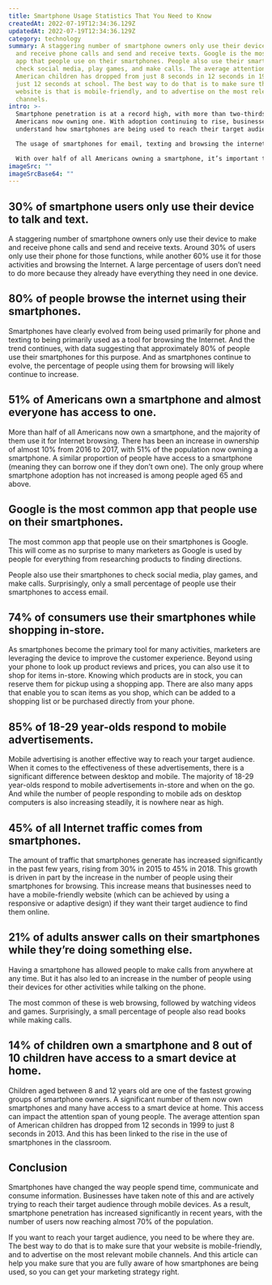 ```yaml
---
title: Smartphone Usage Statistics That You Need to Know
createdAt: 2022-07-19T12:34:36.129Z
updatedAt: 2022-07-19T12:34:36.129Z
category: technology
summary: A staggering number of smartphone owners only use their device to make
  and receive phone calls and send and receive texts. Google is the most common
  app that people use on their smartphones. People also use their smartphones to
  check social media, play games, and make calls. The average attention span of
  American children has dropped from just 8 seconds in 12 seconds in 1999 to
  just 12 seconds at school. The best way to do that is to make sure that your
  website is that is mobile-friendly, and to advertise on the most relevant
  channels.
intro: >-
  Smartphone penetration is at a record high, with more than two-thirds of
  Americans now owning one. With adoption continuing to rise, businesses need to
  understand how smartphones are being used to reach their target audience. 

  The usage of smartphones for email, texting and browsing the internet has declined slightly in recent years. But there has been a significant uptick in the number of people using their phones for uber-personal activities like taking selfies and streaming music.

  With over half of all Americans owning a smartphone, it’s important that you are aware of the latest trends with regards to usage. This article will outline some useful stats about smartphone usage so that you can plan your marketing strategy accordingly.
imageSrc: ""
imageSrcBase64: ""
---
```


## 30% of smartphone users only use their device to talk and text.

A staggering number of smartphone owners only use their device to make and receive phone calls and send and receive texts. Around 30% of users only use their phone for those functions, while another 60% use it for those activities and browsing the Internet.
A large percentage of users don’t need to do more because they already have everything they need in one device.

## 80% of people browse the internet using their smartphones.

Smartphones have clearly evolved from being used primarily for phone and texting to being primarily used as a tool for browsing the Internet. And the trend continues, with data suggesting that approximately 80% of people use their smartphones for this purpose.
And as smartphones continue to evolve, the percentage of people using them for browsing will likely continue to increase.

## 51% of Americans own a smartphone and almost everyone has access to one.

More than half of all Americans now own a smartphone, and the majority of them use it for Internet browsing. There has been an increase in ownership of almost 10% from 2016 to 2017, with 51% of the population now owning a smartphone.
A similar proportion of people have access to a smartphone (meaning they can borrow one if they don’t own one). The only group where smartphone adoption has not increased is among people aged 65 and above.

## Google is the most common app that people use on their smartphones.

The most common app that people use on their smartphones is Google. This will come as no surprise to many marketers as Google is used by people for everything from researching products to finding directions.

People also use their smartphones to check social media, play games, and make calls. Surprisingly, only a small percentage of people use their smartphones to access email.

## 74% of consumers use their smartphones while shopping in-store.

As smartphones become the primary tool for many activities, marketers are leveraging the device to improve the customer experience.
Beyond using your phone to look up product reviews and prices, you can also use it to shop for items in-store. Knowing which products are in stock, you can reserve them for pickup using a shopping app.
There are also many apps that enable you to scan items as you shop, which can be added to a shopping list or be purchased directly from your phone.

## 85% of 18-29 year-olds respond to mobile advertisements.

Mobile advertising is another effective way to reach your target audience.
When it comes to the effectiveness of these advertisements, there is a significant difference between desktop and mobile.
The majority of 18-29 year-olds respond to mobile advertisements in-store and when on the go.
And while the number of people responding to mobile ads on desktop computers is also increasing steadily, it is nowhere near as high.

## 45% of all Internet traffic comes from smartphones.

The amount of traffic that smartphones generate has increased significantly in the past few years, rising from 30% in 2015 to 45% in 2018. This growth is driven in part by the increase in the number of people using their smartphones for browsing.
This increase means that businesses need to have a mobile-friendly website (which can be achieved by using a responsive or adaptive design) if they want their target audience to find them online.

## 21% of adults answer calls on their smartphones while they’re doing something else.

Having a smartphone has allowed people to make calls from anywhere at any time. But it has also led to an increase in the number of people using their devices for other activities while talking on the phone.

The most common of these is web browsing, followed by watching videos and games. Surprisingly, a small percentage of people also read books while making calls.

## 14% of children own a smartphone and 8 out of 10 children have access to a smart device at home.

Children aged between 8 and 12 years old are one of the fastest growing groups of smartphone owners. A significant number of them now own smartphones and many have access to a smart device at home.
This access can impact the attention span of young people. The average attention span of American children has dropped from 12 seconds in 1999 to just 8 seconds in 2013. And this has been linked to the rise in the use of smartphones in the classroom.

## Conclusion

Smartphones have changed the way people spend time, communicate and consume information. Businesses have taken note of this and are actively trying to reach their target audience through mobile devices. As a result, smartphone penetration has increased significantly in recent years, with the number of users now reaching almost 70% of the population.

If you want to reach your target audience, you need to be where they are. The best way to do that is to make sure that your website is mobile-friendly, and to advertise on the most relevant mobile channels. And this article can help you make sure that you are fully aware of how smartphones are being used, so you can get your marketing strategy right.
